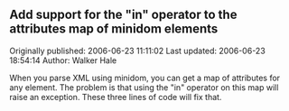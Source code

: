 ## Add support for the "in" operator to the attributes map of minidom elements 
Originally published: 2006-06-23 11:11:02 
Last updated: 2006-06-23 18:54:14 
Author: Walker Hale 
 
When you parse XML using minidom, you can get a map of attributes for any element. The problem is that using the "in" operator on this map will raise an exception.  These three lines of code will fix that.